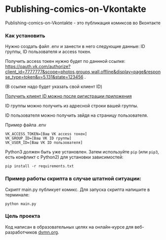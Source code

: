 # Publishing-comics-on-Vkontakte

Publishing-comics-on-Vkontakte - это публикация комиксов во Вконтакте

### Как установить

Нужно создать файл .env и занести в него следующие данные: ID группы, ID пользователя и access токен.

Получить access токен нужно будет по даннной ссылке: https://oauth.vk.com/authorize?client_id=7777777&scope=photos,groups,wall,offline&display=page&response_type=token&v=5.131&state=123456 .

(В ссылке надо будет указать свой клиент ID)

[Получить клиент ID можно после ригистрации приложения](https://vk.com/editapp?act=create)

ID группы можно получить из адресной строки вашей группы.

ID пользователя можно получить звйдя на страницу пользователя.

Пример файла .env
```
VK_ACCESS_TOKEN=[Ваш VK access токен]
VK_GROUP_ID=[Ваш VK ID группы]
VK_USER_ID=[Ваш VK ID пользователя]
```

Python3 должен быть уже установлен. 
Затем используйте `pip` (или `pip3`, есть конфликт с Python2) для установки зависимостей:
```
pip install -r requirements.txt
```

### Пример работы скрипта в случае штатной ситуации:
Скрипт main.py публикует комикс.
Для запуска скрипта напишите в терминале: 
```
python main.py
```

### Цель проекта

Код написан в образовательных целях на онлайн-курсе для веб-разработчиков [dvmn.org](https://dvmn.org/).
